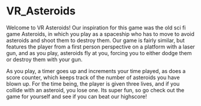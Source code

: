 # VR_Asteroids
 
Welcome to VR Asteroids!
Our inspiration for this game was the old sci fi game Asteroids, in which you play as a spaceship who has to move to avoid asteroids and shoot them to destroy them.
Our game is fairly similar, but features the player from a first person perspective on a platform with a laser gun, and as you play, asteroids fly at you, forcing you to either dodge them or destroy them with your gun.

As you play, a timer goes up and increments your time played, as does a score counter, which keeps track of the number of asteroids you have blown up.
For the time being, the player is given three lives, and if you collide with an asteroid, you lose one. Its super fun, so go check out the game for yourself and see if you can beat our highscore!
